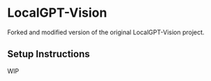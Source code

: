 # LocalGPT-Vision

Forked and modified version of the original LocalGPT-Vision project.

## Setup Instructions

WIP